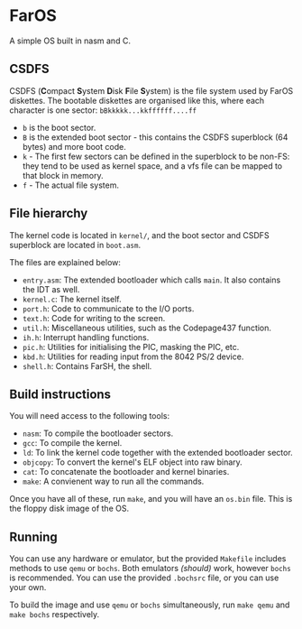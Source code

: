 # FarOS
A simple OS built in nasm and C.

## CSDFS
CSDFS (**C**ompact **S**ystem **D**isk **F**ile **S**ystem) is the file system used by FarOS diskettes. The bootable diskettes are organised like this, where each character is one sector:
`bBkkkkk...kkffffff....ff`
- `b` is the boot sector.
- `B` is the extended boot sector - this contains the CSDFS superblock (64 bytes) and more boot code.
- `k` - The first few sectors can be defined in the superblock to be non-FS: they tend to be used as kernel space, and a vfs file can be mapped to that block in memory.
- `f` - The actual file system.

## File hierarchy
The kernel code is located in `kernel/`, and the boot sector and CSDFS superblock are located in `boot.asm`.

The files are explained below: 
- `entry.asm`: The extended bootloader which calls `main`. It also contains the IDT as well.
- `kernel.c`: The kernel itself.
- `port.h`: Code to communicate to the I/O ports.
- `text.h`: Code for writing to the screen.
- `util.h`: Miscellaneous utilities, such as the Codepage437 function.
- `ih.h`: Interrupt handling functions.
- `pic.h`: Utilities for initialising the PIC, masking the PIC, etc.
- `kbd.h`: Utilities for reading input from the 8042 PS/2 device.
- `shell.h`: Contains FarSH, the shell.

## Build instructions
You will need access to the following tools:

- `nasm`: To compile the bootloader sectors.
- `gcc`: To compile the kernel.
- `ld`: To link the kernel code together with the extended bootloader sector.
- `objcopy`: To convert the kernel's ELF object into raw binary.
- `cat`: To concatenate the bootloader and kernel binaries.
- `make`: A convienent way to run all the commands.

Once you have all of these, run `make`, and you will have an `os.bin` file. This is the floppy disk image of the OS.

## Running
You can use any hardware or emulator, but the provided `Makefile` includes methods to use `qemu` or `bochs`. Both emulators *(should)* work, however `bochs` is recommended. You can use the provided `.bochsrc` file, or you can use your own.

To build the image and use `qemu` or `bochs` simultaneously, run `make qemu` and `make bochs` respectively.
